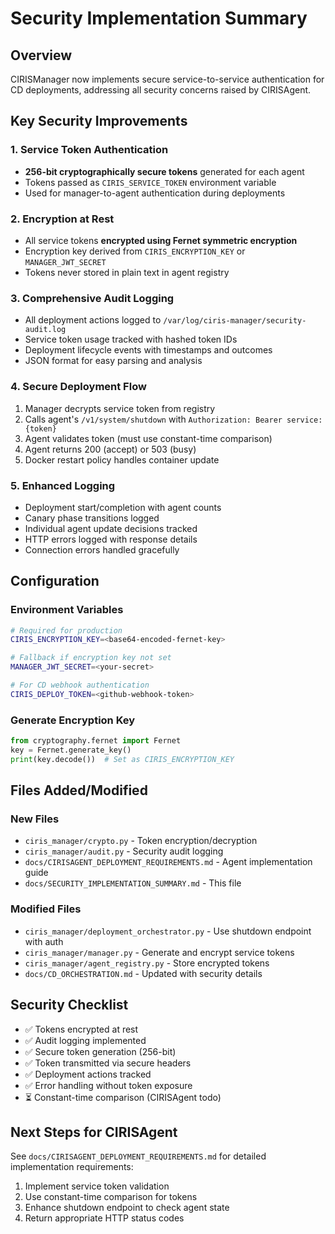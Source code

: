# Security Implementation Summary

## Overview
CIRISManager now implements secure service-to-service authentication for CD deployments, addressing all security concerns raised by CIRISAgent.

## Key Security Improvements

### 1. Service Token Authentication
- **256-bit cryptographically secure tokens** generated for each agent
- Tokens passed as `CIRIS_SERVICE_TOKEN` environment variable
- Used for manager-to-agent authentication during deployments

### 2. Encryption at Rest
- All service tokens **encrypted using Fernet symmetric encryption**
- Encryption key derived from `CIRIS_ENCRYPTION_KEY` or `MANAGER_JWT_SECRET`
- Tokens never stored in plain text in agent registry

### 3. Comprehensive Audit Logging
- All deployment actions logged to `/var/log/ciris-manager/security-audit.log`
- Service token usage tracked with hashed token IDs
- Deployment lifecycle events with timestamps and outcomes
- JSON format for easy parsing and analysis

### 4. Secure Deployment Flow
1. Manager decrypts service token from registry
2. Calls agent's `/v1/system/shutdown` with `Authorization: Bearer service:{token}`
3. Agent validates token (must use constant-time comparison)
4. Agent returns 200 (accept) or 503 (busy)
5. Docker restart policy handles container update

### 5. Enhanced Logging
- Deployment start/completion with agent counts
- Canary phase transitions logged
- Individual agent update decisions tracked
- HTTP errors logged with response details
- Connection errors handled gracefully

## Configuration

### Environment Variables
```bash
# Required for production
CIRIS_ENCRYPTION_KEY=<base64-encoded-fernet-key>

# Fallback if encryption key not set
MANAGER_JWT_SECRET=<your-secret>

# For CD webhook authentication
CIRIS_DEPLOY_TOKEN=<github-webhook-token>
```

### Generate Encryption Key
```python
from cryptography.fernet import Fernet
key = Fernet.generate_key()
print(key.decode())  # Set as CIRIS_ENCRYPTION_KEY
```

## Files Added/Modified

### New Files
- `ciris_manager/crypto.py` - Token encryption/decryption
- `ciris_manager/audit.py` - Security audit logging
- `docs/CIRISAGENT_DEPLOYMENT_REQUIREMENTS.md` - Agent implementation guide
- `docs/SECURITY_IMPLEMENTATION_SUMMARY.md` - This file

### Modified Files
- `ciris_manager/deployment_orchestrator.py` - Use shutdown endpoint with auth
- `ciris_manager/manager.py` - Generate and encrypt service tokens
- `ciris_manager/agent_registry.py` - Store encrypted tokens
- `docs/CD_ORCHESTRATION.md` - Updated with security details

## Security Checklist
- ✅ Tokens encrypted at rest
- ✅ Audit logging implemented
- ✅ Secure token generation (256-bit)
- ✅ Token transmitted via secure headers
- ✅ Deployment actions tracked
- ✅ Error handling without token exposure
- ⏳ Constant-time comparison (CIRISAgent todo)

## Next Steps for CIRISAgent
See `docs/CIRISAGENT_DEPLOYMENT_REQUIREMENTS.md` for detailed implementation requirements:
1. Implement service token validation
2. Use constant-time comparison for tokens
3. Enhance shutdown endpoint to check agent state
4. Return appropriate HTTP status codes